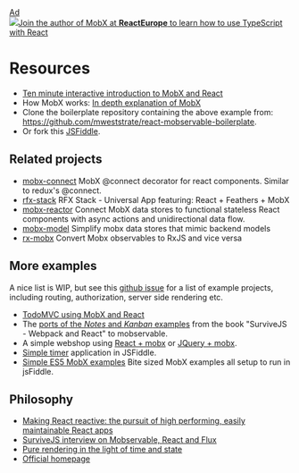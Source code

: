<div id='codefund'></div><div class="re_2020"><a class="re_2020_link" href="https://www.react-europe.org/#slot-2149-workshop-typescript-for-react-and-graphql-devs-with-michel-weststrate" target="_blank" rel="sponsored noopener"><div><div class="re_2020_ad" >Ad</div></div><img src="/img/reacteurope.svg"><span>Join the author of MobX at <b>ReactEurope</b> to learn how to use <span class="link">TypeScript with React</span></span></a></div>

# Resources

-   [Ten minute interactive introduction to MobX and React](https://mobx.js.org/getting-started#demo)
-   How MobX works: [In depth explanation of MobX](https://medium.com/@mweststrate/becoming-fully-reactive-an-in-depth-explanation-of-mobservable-55995262a254#.wnlo6bw8y)
-   Clone the boilerplate repository containing the above example from: https://github.com/mweststrate/react-mobservable-boilerplate.
-   Or fork this [JSFiddle](https://jsfiddle.net/mweststrate/wgbe4guu/).

## Related projects

-   [mobx-connect](https://github.com/nightwolfz/mobx-connect) MobX @connect decorator for react components. Similar to redux's @connect.
-   [rfx-stack](https://github.com/foxhound87/rfx-stack) RFX Stack - Universal App featuring: React + Feathers + MobX
-   [mobx-reactor](https://github.com/amsb/mobx-reactor) Connect MobX data stores to functional stateless React components with async actions and unidirectional data flow.
-   [mobx-model](https://github.com/ikido/mobx-model) Simplify mobx data stores that mimic backend models
-   [rx-mobx](https://github.com/chicoxyzzy/rx-mobx) Convert Mobx observables to RxJS and vice versa

## More examples

A nice list is WIP, but see this [github issue](https://github.com/mobxjs/mobx/issues/104) for a list of example projects, including routing, authorization, server side rendering etc.

-   [TodoMVC using MobX and React](https://github.com/mweststrate/mobx-todomvc)
-   The [ports of the _Notes_ and _Kanban_ examples](https://github.com/survivejs/mobservable-demo) from the book "SurviveJS - Webpack and React" to mobservable.
-   A simple webshop using [React + mobx](https://jsfiddle.net/mweststrate/46vL0phw) or [JQuery + mobx](http://jsfiddle.net/mweststrate/vxn7qgdw).
-   [Simple timer](https://jsfiddle.net/mweststrate/wgbe4guu/) application in JSFiddle.
-   [Simple ES5 MobX examples](https://github.com/mattruby/mobx-examples) Bite sized MobX examples all setup to run in jsFiddle.

## Philosophy

-   [Making React reactive: the pursuit of high performing, easily maintainable React apps](https://www.mendix.com/tech-blog/making-react-reactive-pursuit-high-performing-easily-maintainable-react-apps/)
-   [SurviveJS interview on Mobservable, React and Flux](http://survivejs.com/blog/mobservable-interview/)
-   [Pure rendering in the light of time and state](https://medium.com/@mweststrate/pure-rendering-in-the-light-of-time-and-state-4b537d8d40b1)
-   [Official homepage](http://mobxjs.github.io/mobx/)
